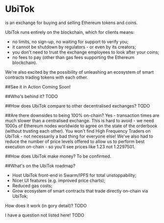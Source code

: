 # UbiTok
is an exchange for buying and selling Ethereum tokens and coins.

UbiTok runs entirely on the blockchain, which for clients means:
- no limits, no sign-up, no waiting for support to verify you;
- it cannot be shutdown by regulators - or even by its creators;
- you don't need to trust the exchange employees to look after your coins;
- no fees to pay (other than gas fees supporting the Ethereum blockchain).

We're also excited by the possibility of unleashing an ecosystem of smart contracts trading tokens with each other.

##See it in Action
Coming Soon!

##Who's behind it?
TODO

##How does UbiTok compare to other decentralised exchanges?
TODO

##Are there downsides to being 100% on-chain?
Yes - transaction times are much slower than a centralised exchange. This is hard to avoid - we need 1000s of Ethereum nodes worldwide to agree on the state of the orderbook (without trusting each other). You won't find High Frequency Traders on UbiTok - not necessarily a bad thing for everyone else! We've also had to reduce the number of price levels offered to allow us to perform best execution on-chain - so you'll see prices like 1.23 not 1.2297501.

##How does UbiTok make money?
To be confirmed.

##What's on the UbiTok roadmap?
- Host UbiTok front-end in Swarm/IPFS for total unstoppability;
- Nicer UI features (e.g. improved price charts);
- Reduced gas costs;
- Grow ecosystem of smart contracts that trade directly on-chain via UbiTok;

How does it work (in gory detail)?
TODO

I have a question not listed here!
TODO